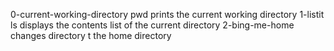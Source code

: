 0-current-working-directory pwd prints the current working directory
1-listit ls displays the contents list of the current directory
2-bing-me-home changes directory t the home directory
